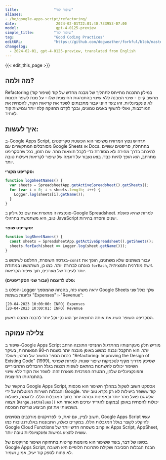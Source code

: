 ```yaml
---
title:                "שיפור קוד"
aliases:
- /he/google-apps-script/refactoring/
date:                  2024-02-01T22:01:40.733953-07:00
model:                 gpt-4-0125-preview
simple_title:         "שיפור קוד"
tag:                  "Good Coding Practices"
editURL:              "https://github.com/dogweather/forkful/blob/master/content/he/google-apps-script/refactoring.md"
changelog:
  - 2024-02-01, gpt-4-0125-preview, translated from English
---
```


{{< edit_this_page >}}

## מה ולמה?

Refactoring (שיפור קוד) במילון התכנות מתייחס לתהליך של מבנה מחדש של קוד מחשב קיים - שינוי המבנה ללא שינוי בהתנהגות החיצונית שלו – על מנת לשפר תכונות לא פונקציונליות. זהו צעד חיוני עבור מתכנתים לשפר את קריאות הקוד, להפחית את המורכבות, ואולי לחשוף באגים טמונים, ובכך לקדם תחזוקה קלה יותר וגמישות קוד לעתיד.

## איך לעשות:

ב-Google Apps Script, תרחיש נפוץ המרוויח משיפור הוא הפשטת סקריפטים מסורבלים המתקשרים עם Google Sheets או Docs. בהתחלה, סריפטים עשויים להיכתב בדרך מהירה ולא מסודרת כדי לקבל תוצאות מהר. עם הזמן, ככל שהסקריפט מתרחב, הוא הופך להיות כבד. בואו נעבור על דוגמה של שיפור לקריאות ויעילות טובה יותר.

**סקריפט מקורי:**

```javascript
function logSheetNames() {
  var sheets = SpreadsheetApp.getActiveSpreadsheet().getSheets();
  for (var i = 0; i < sheets.length; i++) {
    Logger.log(sheets[i].getName());
  }
}
```

פונקציה זו מתעדת את שם כל גיליון ב-Google Spreadsheet. למרות שהיא פועלת טוב, היא משתמשת בתרגולי JavaScript ישנים וחסרה בהירות.

**סקריפט שופר:**

```javascript
function logSheetNames() {
  const sheets = SpreadsheetApp.getActiveSpreadsheet().getSheets();
  sheets.forEach(sheet => Logger.log(sheet.getName()));
}
```

בגרסה השופרת, החלפנו לשימוש ב-`const` עבור משתנים שלא משתנים, הופך את כוונתנו לברורה יותר. כמו כן, השתמשנו במתודת `forEach`, גישה מודרנית ותמציתית יותר לעיבוד של מערכים, תוך שיפור הקריאות.

**פלט לדוגמה (עבור שני הסקריפטים):**

הפלט ב-Logger יראה משהו כזה, בהנחה שהמסמך Google Sheets שלך כולל שני גליונות בשמות "Expenses" ו-"Revenue":

```
[20-04-2023 10:00:00: INFO] Expenses
[20-04-2023 10:00:01: INFO] Revenue
```

הסקריפט השופר השיג את אותה התוצאה אך הוא נקי וקל יותר להבנה ממבט ראשון.

## צלילה עמוקה

שיפור ב-Google Apps Script מוריש חלק מעקרונותיו מהתרגול ההנדסי התוכנה הרחב יותר. הוא התקבל ונבנה כמושג באופן מובנה יותר בשנות ה-90 המאוחרות, בעיקר בזכות הספר החשוב של מרטין פאולר "Refactoring: Improving the Design of Existing Code" (1999), שסיפק מדריך מקיף לטכניקות שיפור שונות. למרות שפרטי השיפור יכולים להשתנות בהתאם לשפות תכנות בגלל ההבדלים התחביריים והפונקציונליים שלהן, המטרה המרכזית נשארת זהה: לשפר את הקוד ללא שינוי בהתנהגותו החיצונית.

בהקשר של Google Apps Script, אספקט חשוב לשקול במהלך השיפור הוא מכסות והגבלות השירות המוטלות על ידי Google. קוד ששופר ביעילות לא רק נקרא טוב יותר אלא גם פועל מהר יותר ובאמינות גבוהה יותר בתוך המגבלות הללו. לדוגמה, פעולות אצווה (`Range.setValues()` במקום להגדיר ערכים תא אחר תא) יכולות להפחית באופן משמעותי את זמן הביצוע וצריכת המכסה.

חשוב לציין, עם זאת, כי לפרויקטים מורכבים מסוימים, Google Apps Script עשוי להיקלע לקוצר בגלל המגבלות הללו. במקרים כאלה, התבוננות באלטרנטיבות כמו Google Cloud Functions או קרוב משפחה חדש יותר של Apps Script, AppSheet, עשויה להציע גמישות ופונקציונליות טובה יותר.

בסופו של דבר, בעוד ששיפור הוא מיומנות קריטית בתחזוקה ושיפור פרויקטים של Google Apps Script, הבנת הגבלות הסביבה ושקילת פתרונות חלופיים היא חשובה לא פחות לספק קוד יעיל, אמין, ושמיר.
